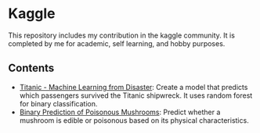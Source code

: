 # Kaggle
This repository includes my contribution in the kaggle community. It is completed by me for academic, self learning, and hobby purposes.

## Contents
- [Titanic - Machine Learning from Disaster](Titanic_Survival_Prediction): Create a model that predicts which passengers survived the Titanic shipwreck. It uses random forest for binary classification.
- [Binary Prediction of Poisonous Mushrooms](Binary_Prediction_of_Poisonous_Mushrooms): Predict whether a mushroom is edible or poisonous based on its physical characteristics.
